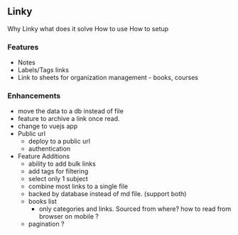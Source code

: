 ## Linky
Why Linky
what does it solve
How to use
How to setup

### Features
- Notes
- Labels/Tags links
- Link to sheets for organization management - books, courses

### Enhancements
- move the data to a db instead of file
- feature to archive a link once read.
- change to vuejs app
- Public url
    - deploy to a public url
    - authentication
- Feature Additions
    - ability to add bulk links
    - add tags for filtering
    - select only 1 subject
    - combine most links to a single file
    - backed by database instead of md file. (support both)
    - books list
        - only categories and links. Sourced from where? how to read from browser on mobile ?
    - pagination ?